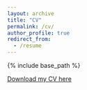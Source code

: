 ```yaml
---
layout: archive
title: "CV"
permalink: /cv/
author_profile: true
redirect_from:
  - /resume
---
```


{% include base_path %}

[Download my CV here](https://sidgautam95.github.io/files/cv_siddhant.pdf)

<!---
Education
======
* B.Tech. in Electronics and Communication Engineering, [Motilal Nehru National Institute of Technology Allahabad](http://www.mnnit.ac.in/), 2017
* M.S. in Electrical Engineering, [Indian Institute of Technology Madras](https://www.iitm.ac.in/), 2020
* Ph.D in Computational Mathematics Science and Engineering, [Michigan State University](https://msu.edu/), 2025 (expected)

Work experience
======
* Jul 2017 – Jun 2020: Research Scholar
  * [Indian Institute of Technology Madras](https://www.iitm.ac.in/)
  * Supervisor: [Prof. Uday K Khankhoje](http://www.ee.iitm.ac.in/uday/)

* Aug 2020 - Present: Graduate Research Assistant
  * [Michigan State University](https://msu.edu/)
  * Supervisor: [Prof. Saiprasad Ravishankar](https://sites.google.com/site/sairavishankar3/)
  
Achievements
======
* Awarded the IEEE Geoscience and Remote Sensing Society (GRSS) - India, best masters thesis award, presented by the IEEE GRSS-Kerala Chapter in 2020.

Skills
======
* MATLAB
* Python
  * Numpy
  * Scipy
  * Pytorch
* C++

Publications
======
  <ul>{% for post in site.publications %}
    {% include archive-single-cv.html %}
  {% endfor %}</ul>
  
Talks
======
  <ul>{% for post in site.talks %}
    {% include archive-single-talk-cv.html %}
  {% endfor %}</ul>
  
Teaching Assistant Duties
======
  <ul>{% for post in site.teaching %}
    {% include archive-single-cv.html %}
  {% endfor %}</ul>  
-->
